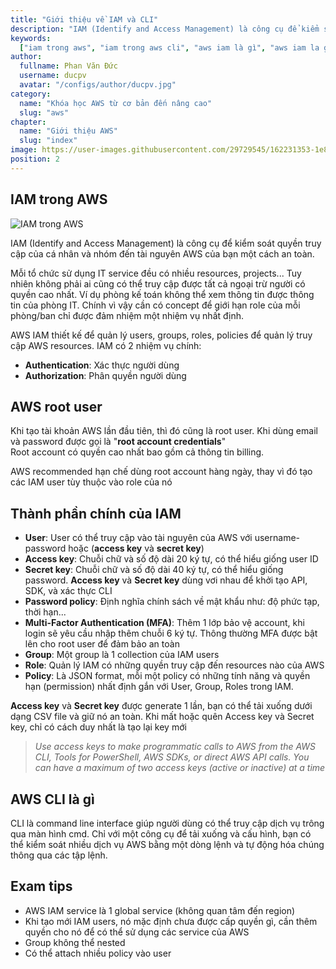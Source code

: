 ```yaml
---
title: "Giới thiệu về IAM và CLI"
description: "IAM (Identify and Access Management) là công cụ để kiểm soát quyền truy cập của cá nhân và nhóm đến tài nguyên AWS của bạn một cách an toàn."
keywords:
  ["iam trong aws", "iam trong aws cli", "aws iam là gì", "aws iam la gi"]
author:
  fullname: Phan Văn Đức
  username: ducpv
  avatar: "/configs/author/ducpv.jpg"
category:
  name: "Khóa học AWS từ cơ bản đến nâng cao"
  slug: "aws"
chapter:
  name: "Giới thiệu AWS"
  slug: "index"
image: https://user-images.githubusercontent.com/29729545/162231353-1e81131e-5e9e-4e36-bdbb-d17d797093ee.png
position: 2
---
```


## IAM trong AWS

![IAM trong AWS](https://user-images.githubusercontent.com/29729545/162231353-1e81131e-5e9e-4e36-bdbb-d17d797093ee.png)

IAM (Identify and Access Management) là công cụ để kiểm soát quyền truy cập của cá nhân và nhóm đến tài nguyên AWS của bạn một cách an toàn.

Mỗi tổ chức sử dụng IT service đều có nhiều resources, projects... Tuy nhiên không phải ai cũng có thể truy cập được tất cả ngoại trừ người có quyền cao nhất. Ví dụ phòng kế toán không thể xem thông tin được thông tin của phòng IT. Chính vì vậy cần có concept để giới hạn role của mỗi phòng/ban chỉ được đảm nhiệm một nhiệm vụ nhất định.

AWS IAM thiết kế để quản lý users, groups, roles, policies để quản lý truy cập AWS resources. IAM có 2 nhiệm vụ chính:

- **Authentication**: Xác thực người dùng
- **Authorization**: Phân quyền người dùng

## AWS root user

Khi tạo tài khoản AWS lần đầu tiên, thì đó cũng là root user. Khi dùng email và password được gọi là "**root account credentials**"\
Root account có quyền cao nhất bao gồm cả thông tin billing.

AWS recommended hạn chế dùng root account hàng ngày, thay vì đó tạo các IAM user tùy thuộc vào role của nó

## Thành phần chính của IAM

- **User**: User có thể truy cập vào tài nguyên của AWS với username-password hoặc (**access key** và **secret key**)
- **Access key**: Chuỗi chữ và số độ dài 20 ký tự, có thể hiểu giống user ID
- **Secret key**: Chuỗi chữ và số độ dài 40 ký tự, có thể hiểu giống password. **Access key** và **Secret key** dùng vơi nhau để khởi tạo API, SDK, và xác thực CLI
- **Password policy**: Định nghĩa chính sách về mật khẩu như: độ phức tạp, thời hạn...
- **Multi-Factor Authentication (MFA)**: Thêm 1 lớp bảo vệ account, khi login sẽ yêu cầu nhập thêm chuỗi 6 ký tự. Thông thường MFA được bật lên cho root user để đảm bảo an toàn
- **Group**: Một group là 1 collection của IAM users
- **Role**: Quản lý IAM có những quyền truy cập đến resources nào của AWS
- **Policy**: Là JSON format, mỗi một policy có những tính năng và quyền hạn (permission) nhất định gắn với User, Group, Roles trong IAM.

**Access key** và **Secret key** được generate 1 lần, bạn có thể tải xuống dưới dạng CSV file và giữ nó an toàn. Khi mất hoặc quên Access key và Secret key, chỉ có cách duy nhất là tạo lại key mới

> _Use access keys to make programmatic calls to AWS from the AWS CLI, Tools for PowerShell, AWS SDKs, or direct AWS API calls. You can have a maximum of two access keys (active or inactive) at a time_

## AWS CLI là gì

CLI là command line interface giúp người dùng có thể truy cập dịch vụ trông qua màn hình cmd. Chỉ với một công cụ để tải xuống và cấu hình, bạn có thể kiểm soát nhiều dịch vụ AWS bằng một dòng lệnh và tự động hóa chúng thông qua các tập lệnh.

## Exam tips

- AWS IAM service là 1 global service (không quan tâm đến region)
- Khi tạo mới IAM users, nó mặc định chưa được cấp quyền gì, cần thêm quyền cho nó để có thể sử dụng các service của AWS
- Group không thể nested
- Có thể attach nhiều policy vào user
